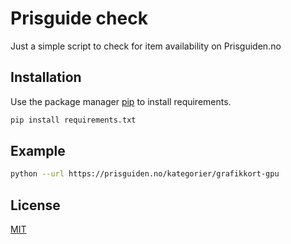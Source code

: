 # Prisguide check

Just a simple script to check for item availability on Prisguiden.no 

## Installation

Use the package manager [pip](https://pip.pypa.io/en/stable/) to install requirements.

```bash
pip install requirements.txt
```
## Example

```bash
python --url https://prisguiden.no/kategorier/grafikkort-gpu
```

## License
[MIT](https://choosealicense.com/licenses/mit/)